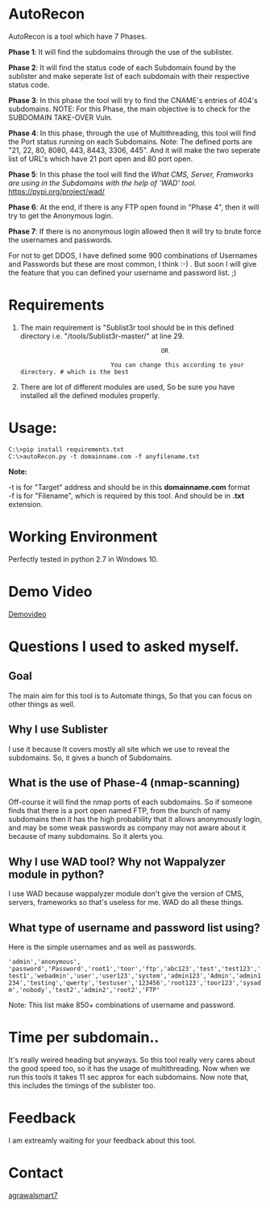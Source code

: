 # AutoRecon

AutoRecon is a tool which have 7 Phases.

**Phase 1**: It will find the subdomains through the use of the sublister.

**Phase 2**: It will find the status code of each Subdomain found by the sublister and make seperate list of each subdomain with their respective status code. 

**Phase 3**: In this phase the tool will try to find the CNAME's entries of 404's subdomains. NOTE: For this Phase, the main objective is to check for the SUBDOMAIN TAKE-OVER Vuln.

**Phase 4**: In this phase, through the use of Multithreading, this tool will find the Port status running on each Subdomains. Note: The defined ports are "21, 22, 80, 8080, 443, 8443, 3306, 445". And it will make the two seperate list of URL's which have 21 port open and 80 port open.

**Phase 5**: In this phase the tool will find the *What CMS, Server, Framworks are using in the Subdomains with the help of 'WAD' tool.* https://pypi.org/project/wad/

**Phase 6**: At the end, if there is any FTP open found in "Phase 4", then it will try to get the Anonymous login.

**Phase 7**: If there is no anonymous login allowed then it will try to brute force the usernames and passwords. 

For not to get DDOS, I have defined some 900 combinations of Usernames and Passwords but these are most common, I think :-) . But soon I will give the feature that you can defined your username and password list. ;)



# Requirements

1. The main requirement is "Sublist3r tool should be in this defined directory i.e. "/tools/Sublist3r-master/" at line 29.

                                              OR
                                                  
                                You can change this according to your directory. # which is the best
                                
2. There are lot of different modules are used, So be sure you have installed all the defined modules properly.


# Usage: 

`C:\>pip install requirements.txt`<br>
`C:\>autoRecon.py -t domainname.com -f anyfilename.txt`

**Note:** 

-t is for "Target" address and should be in this **domainname.com** format
<br>-f is for "Filename", which is required by this tool. And should be in **.txt** extension.

# Working Environment

Perfectly tested in python 2.7 in Windows 10.

# Demo Video

[Demovideo](http://agrawalsmart7.com/demo.mp4)

# Questions I used to asked myself.

<h2> Goal </h2>

The main aim for this tool is to Automate things, So that you can focus on other things as well.

<h2> Why I use Sublister</h2>

I use it because It covers mostly all site which we use to reveal the subdomains. So, it gives a bunch of Subdomains.

<h2> What is the use of Phase-4 (nmap-scanning)</h2>

Off-course it will find the nmap ports of each subdomains. So if someone finds that there is a port open named FTP, from the bunch of namy subdomains then it has the high probability that it allows anonymously login, and may be some weak passwords as company may not aware about it because of many subdomains. So it alerts you.

<h2>Why I use WAD tool? Why not Wappalyzer module in python?</h2>
I use WAD because wappalyzer module don't give the version of CMS, servers, frameworks so that's useless for me. WAD do all these things.

<h2>What type of username and password list using?</h2>
Here is the simple usernames and as well as passwords.

`'admin','anonymous', 'password','Password','root1','toor','ftp','abc123','test','test123','test1','webadmin','user','user123','system','admin123','Admin','admin1234','testing','qwerty','testuser','123456','root123','toor123','sysadm','nobody','test2','admin2','root2','FTP'`

Note: This list make 850+ combinations of username and password.

# Time per subdomain..

It's really weired heading but anyways. So this tool really very cares about the good speed too, so it has the usage of multithreading. Now when we run this tools it takes 11 sec approx for each subdomains. Now note that, this includes the timings of the sublister too.

# Feedback

I am extreamly waiting for your feedback about this tool. 

# Contact


[agrawalsmart7](http://twitter.com/agrawalsmart7)


